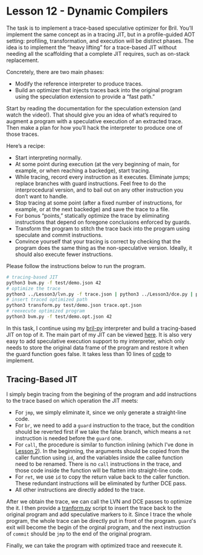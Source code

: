 # Lesson 12 - Dynamic Compilers

The task is to implement a trace-based speculative optimizer for Bril. You’ll implement the same concept as in a tracing JIT, but in a profile-guided AOT setting: profiling, transformation, and execution will be distinct phases. The idea is to implement the “heavy lifting” for a trace-based JIT without needing all the scaffolding that a complete JIT requires, such as on-stack replacement.

Concretely, there are two main phases:
* Modify the reference interpreter to produce traces.
* Build an optimizer that injects traces back into the original program using the speculation extension to provide a “fast path.”

Start by reading the documentation for the speculation extension (and watch the video!). That should give you an idea of what’s required to augment a program with a speculative execution of an extracted trace. Then make a plan for how you’ll hack the interpreter to produce one of those traces.

Here’s a recipe:
* Start interpreting normally.
* At some point during execution (at the very beginning of main, for example, or when reaching a backedge), start tracing.
* While tracing, record every instruction as it executes. Eliminate jumps; replace branches with guard instructions. Feel free to do the interprocedural version, and to bail out on any other instruction you don’t want to handle.
* Stop tracing at some point (after a fixed number of instructions, for example, or at the next backedge) and save the trace to a file.
* For bonus “points,” statically optimize the trace by eliminating instructions that depend on foregone conclusions enforced by guards.
* Transform the program to stitch the trace back into the program using speculate and commit instructions.
* Convince yourself that your tracing is correct by checking that the program does the same thing as the non-speculative version. Ideally, it should also execute fewer instructions.


Please follow the instructions below to run the program.
```bash
# tracing-based JIT
python3 bvm.py -f test/demo.json 42
# optimize the trace
python3 ../Lesson3/lvn.py -f trace.json | python3 ../Lesson3/dce.py | python3 ../Lesson3/lvn.py | python3 ../Lesson3/dce.py > trace.opt.json
# insert traced optimized path
python3 transform.py test/demo.json trace.opt.json
# reexecute optimized program
python3 bvm.py -f test/demo.opt.json 42
```

In this task, I continue using my [bril-py](https://github.com/chhzh123/bril-dev/blob/master/Lesson12/bvm.py) interpreter and build a tracing-based JIT on top of it. The main part of my JIT can be viewed [here](https://github.com/chhzh123/bril-dev/blob/master/Lesson12/bvm.py#L210-L242). It is also very easy to add speculative execution support to my interpreter, which only needs to store the original data frame of the program and restore it when the guard function goes false. It takes less than 10 lines of [code](https://github.com/chhzh123/bril-dev/blob/master/Lesson12/bvm.py#L177-L185) to implement.


## Tracing-Based JIT
I simply begin tracing from the begining of the program and add instructions to the trace based on which operation the JIT meets:
* For `jmp`, we simply eliminate it, since we only generate a straight-line code.
* For `br`, we need to add a `guard` instruction to the trace, but the condition should be reverted first if we take the false branch, which means a `not` instruction is needed before the `guard` one.
* For `call`, the procedure is similar to function inlining (which I've done in [Lesson 2](https://github.com/sampsyo/cs6120/discussions/263#discussioncomment-2101320)). In the beginning, the arguments should be copied from the caller function using `id`, and the variables inside the callee function need to be renamed. There is no `call` instructions in the trace, and those code inside the function will be flatten into straight-line code.
* For `ret`, we use `id` to copy the return value back to the caller function. These redundant instructions will be eliminated by further DCE pass.
* All other instructions are directly added to the trace.

After we obtain the trace, we can call the LVN and DCE passes to optimize the it. I then provide a [tranform.py](https://github.com/chhzh123/bril-dev/blob/master/Lesson12/transform.py) script to insert the trace back to the original program and add speculative markers to it. Since I trace the whole program, the whole trace can be directly put in front of the program. `guard`'s exit will become the begin of the orginal program, and the next instruction of `commit` should be `jmp` to the end of the original program.

Finally, we can take the program with optimized trace and reexecute it.

